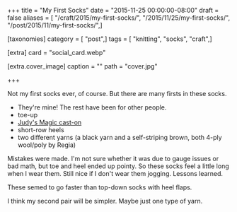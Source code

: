 +++
title = "My First Socks"
date = "2015-11-25 00:00:00-08:00"
draft = false
aliases = [ "/craft/2015/my-first-socks/", "/2015/11/25/my-first-socks/", "/post/2015/11/my-first-socks/",]

[taxonomies]
category = [ "post",]
tags = [ "knitting", "socks", "craft",]

[extra]
card = "social_card.webp"

[extra.cover_image]
caption = ""
path = "cover.jpg"

+++

Not my first socks ever, of course. But there are many firsts in these socks.
<!--more-->

* They're mine! The rest have been for other people.
* toe-up
* [Judy's Magic cast-on][]
* short-row heels
* two different yarns (a black yarn and a self-striping brown, both 4-ply wool/poly by Regia)

Mistakes were made. I'm not sure whether it was due to gauge issues or bad
math, but toe and heel ended up pointy. So these socks feel a little long
when I wear them. Still nice if I don't wear them jogging. Lessons learned.

These semed to go faster than top-down socks with heel flaps.

I think my second pair will be simpler. Maybe just one type of yarn.

[Judy's Magic cast-on]: http://www.doctorwhoscarf.com/s12.html